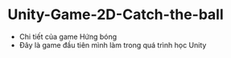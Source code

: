 # Unity-Game-2D-Catch-the-ball
- Chi tiết của game Hứng bóng
- Đây là game đầu tiên mình làm trong quá trình học Unity

